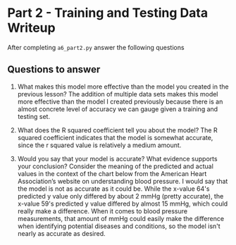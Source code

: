 # Part 2 - Training and Testing Data Writeup

After completing `a6_part2.py` answer the following questions

## Questions to answer

1. What makes this model more effective than the model you created in the previous lesson? The addition of multiple data sets makes this model more effective than the model I created previously because there is an almost concrete level of accuracy we can gauge given a training and testing set.


2. What does the R squared coefficient tell you about the model? The R squared coefficient indicates that the model is somewhat accurate, since the r squared value is relatively a medium amount. 


3. Would you say that your model is accurate? What evidence supports your conclusion? Consider the meaning of the predicted and actual values in the context of the chart below from the American Heart Association’s website on understanding blood pressure. I would say that the model is not as accurate as it could be. While the x-value 64's predicted y value only differed by about 2 mmHg (pretty accurate), the x-value 59's predicted y value differed by almost 15 mmHg, which could really make a difference. When it comes to blood pressure measurements, that amount of mmHg could easily make the difference when identifying potential diseases and conditions, so the model isn't nearly as accurate as desired.